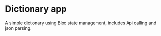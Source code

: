 # Dictionary app

A simple dictionary using Bloc state management, includes Api calling and json parsing.
